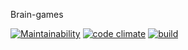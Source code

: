 Brain-games

[![Maintainability](https://api.codeclimate.com/v1/badges/a99a88d28ad37a79dbf6/maintainability)](https://codeclimate.com/github/ProsWeb/project-lvl1-s320/maintainability)
[![code climate](https://api.codeclimate.com/v1/badges/a99a88d28ad37a79dbf6)](https://codeclimate.com/github/ProsWeb/project-lvl1-s320)
[![build](https://img.shields.io/travis/USER/REPO.svg?style=flat-square)](https://travis-ci.org/ProsWeb/project-lvl1-s320)